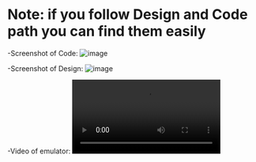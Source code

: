 # Note: if you follow Design and Code path you can find them easily

-Screenshot of Code:
![image](https://user-images.githubusercontent.com/101103934/159054761-08531274-8952-4e5c-b3dc-121f8555e366.png)

-Screenshot of Design:
![image](https://user-images.githubusercontent.com/101103934/159054923-21038a69-7d7d-4246-82b4-20c48ec32793.png)

-Video of emulator:
![mp4](https://user-images.githubusercontent.com/101103934/159056526-b358ffa0-8fa2-4c29-a944-e36107b60241.mp4)
